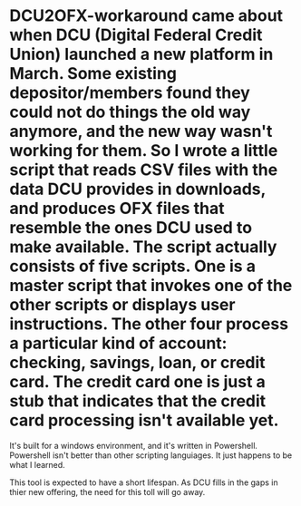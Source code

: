 # DCU2OFX-workaround came about when DCU  (Digital Federal Credit Union) launched a new platform in March.  Some existing depositor/members found they could not do things the old way anymore, and the new way wasn't working for them.  So I wrote a little script that reads CSV files with the data DCU provides in downloads, and produces OFX files that resemble the ones DCU used to make available.  The script actually consists of five scripts.  One is a master script that invokes one of the other scripts or displays user instructions.  The other four process a particular kind of account: checking, savings, loan, or credit card.  The credit card one is just a stub that indicates that the credit card processing isn't available yet. 

It's built for a windows environment, and it's written in Powershell.  Powershell isn't better than other scripting languiages.  It just happens to be what I learned.  

This tool is expected to have a short lifespan.  As DCU fills in the gaps in thier new offering,  the need for this toll will go away.  

